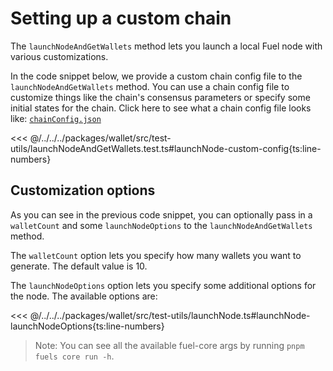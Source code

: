 # Setting up a custom chain

The `launchNodeAndGetWallets` method lets you launch a local Fuel node with various customizations.

In the code snippet below, we provide a custom chain config file to the `launchNodeAndGetWallets` method. You can use a chain config file to customize things like the chain's consensus parameters or specify some initial states for the chain. Click here to see what a chain config file looks like: [`chainConfig.json`](https://github.com/FuelLabs/fuels-ts/blob/master/.fuel-core/configs/chainConfig.json)

<<< @/../../../packages/wallet/src/test-utils/launchNodeAndGetWallets.test.ts#launchNode-custom-config{ts:line-numbers}

## Customization options

As you can see in the previous code snippet, you can optionally pass in a `walletCount` and some `launchNodeOptions` to the `launchNodeAndGetWallets` method.

The `walletCount` option lets you specify how many wallets you want to generate. The default value is 10.

The `launchNodeOptions` option lets you specify some additional options for the node. The available options are:

<<< @/../../../packages/wallet/src/test-utils/launchNode.ts#launchNode-launchNodeOptions{ts:line-numbers}

> Note: You can see all the available fuel-core args by running `pnpm fuels core run -h`.
